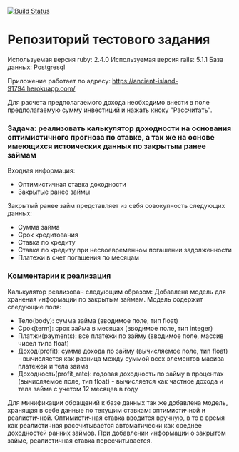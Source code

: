 [![Build Status](https://travis-ci.org/frolmr/potok_calc.svg?branch=master)](https://travis-ci.org/frolmr/potok_calc)

# Репозиторий тестового задания

Используемая версия ruby: 2.4.0
Используемая версия rails: 5.1.1
База данных: Postgresql

Приложение работает по адресу: https://ancient-island-91794.herokuapp.com/

Для расчета предполагаемого дохода необходимо внести в поле предполагаемую сумму инвестиций и нажать кноку "Рассчитать".

### Задача: реализовать калькулятор доходности на основания оптимистичного прогноза по ставке, а так же на основе имеющихся истоических данных по закрытым ранее займам

Входная информация:

* Оптимистичная ставка доходности
* Закрытые ранее займы

Закрытый ранее займ представляет из себя совокупность следующих данных:
* Сумма займа
* Срок кредитования
* Ставка по кредиту
* Ставка по кредиту при несвоевременном погашении задолженности
* Платежи в счет погашения по месяцам

### Комментарии к реализация

Калькулятор реализован следующим образом:
Добавлена модель для хранения информации по закрытым займам. Модель содержит следующие поля:
* Тело(body): сумма займа (вводимое поле, тип float)
* Срок(term): срок займа в месяцах (вводимое поле, тип integer)
* Платжи(payments): все платежи по займу (вводимое поле, массив чисел типа float)
* Доход(profit): сумма дохода по займу (вычисляемое поле, тип float) - вычисляется как разница между суммой всех элементов масива платежей и тела займа
* Доходность(profit_rate): годовая доходность по займу в процентах (вычисляемое поле, тип float) - вычисляется как частное дохода и тела займа с учетом 12 месяцев в году

Для минификации обращений к базе данных так же добавлена модель, хранящая в себе данные по текущим ставкам: оптимистичной и реалистичной. Оптимистичная ставка вводится вручную, в то в время как реалистичная рассчитывается автоматически как среднее доходностей ранних займов. При добавлении информации о закрытом займе, реалистичная ставка пересчитывается.